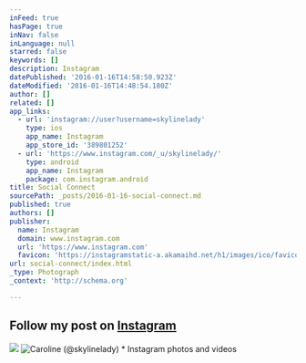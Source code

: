 ```yaml
---
inFeed: true
hasPage: true
inNav: false
inLanguage: null
starred: false
keywords: []
description: Instagram
datePublished: '2016-01-16T14:58:50.923Z'
dateModified: '2016-01-16T14:48:54.180Z'
author: []
related: []
app_links:
  - url: 'instagram://user?username=skylinelady'
    type: ios
    app_name: Instagram
    app_store_id: '389801252'
  - url: 'https://www.instagram.com/_u/skylinelady/'
    type: android
    app_name: Instagram
    package: com.instagram.android
title: Social Connect
sourcePath: _posts/2016-01-16-social-connect.md
published: true
authors: []
publisher:
  name: Instagram
  domain: www.instagram.com
  url: 'https://www.instagram.com'
  favicon: 'https://instagramstatic-a.akamaihd.net/h1/images/ico/favicon.ico/7cdab0872b15.ico'
url: social-connect/index.html
_type: Photograph
_context: 'http://schema.org'

---
```

## Follow my post on **[Instagram][0]**
![](https://s3-us-west-2.amazonaws.com/the-grid-img/p/4d561d9ad049e6d9166cdf2e2120f04f0caa6578.gif)
![Caroline &lpar;&commat;skylinelady&rpar; &midast; Instagram photos and videos](https://scontent.cdninstagram.com/hphotos-xpt1/t51.2885-19/s150x150/11930897_430674343802703_686316125_a.jpg)

[0]: https://app.thegrid.io/posts/d87b689e-084e-4708-8a4b-954976816e42/null